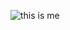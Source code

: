 ![this is me](https://www.lh-recruitment.co.uk/wp-content/uploads/2017/03/free-comedy-movies-5.jpg)
